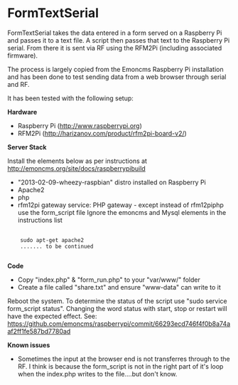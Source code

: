 FormTextSerial
==============

FormTextSerial takes the data entered in a form served on a Raspberry Pi and passes it to a text file. A script then passes that text to the Raspberry Pi serial. From there it is sent via RF using the RFM2Pi (including associated firmware).

The process is largely copied from the Emoncms Raspberry Pi installation and has been done to test sending data from a web browser through serial and RF.

It has been tested with the following setup:

<b>Hardware</b>
- Raspberry Pi (http://www.raspberrypi.org)
- RFM2Pi (http://harizanov.com/product/rfm2pi-board-v2/)

<b>Server Stack</b>

Install the elements below as per instructions at http://emoncms.org/site/docs/raspberrypibuild
- "2013-02-09-wheezy-raspbian" distro installed on Raspberry Pi
- Apache2
- php
- rfm12pi gateway service: PHP gateway - except instead of rfm12piphp use the form_script file
Ignore the emoncms and Mysql elements in the instructions list
<pre>
  <code> 
    sudo apt-get apache2 
    ....... to be continued
  </code>
</pre>


<b>Code</b>
- Copy "index.php" & "form_run.php" to your "var/www/" folder
- Create a file called "share.txt" and ensure "www-data" can write to it

Reboot the system.
To determine the status of the script use "sudo service form_script status". Changing the word status with start, stop or restart will have the expected effect. See: https://github.com/emoncms/raspberrypi/commit/66293ecd746f4f0b8a74aaf2ff1fe587bd7780ad

<b>Known issues</b>

- Sometimes the input at the browser end is not transferres through to the RF. I think is because the form_script is not in the right part of it's loop when the index.php writes to the file....but don't know.
